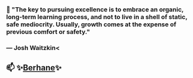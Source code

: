 
### 👋 "The key to pursuing excellence is to embrace an organic, long-term learning process, and not to live in a shell of static, safe mediocrity. Usually, growth comes at the expense of previous comfort or safety." </br>
### — Josh Waitzkin<

## 📫 ✨[Berhane](monoxica2004@yahoo.com)✨
<!--
**Bbeyenene/Bbeyenene** is a ✨ _special_ ✨ repository because its `README.md` (this file) appears on your GitHub profile.

Here are some ideas to get you started:

- 🔭 I’m currently working on ...
- 🌱 I’m currently learning ...
- 👯 I’m looking to collaborate on ...
- 🤔 I’m looking for help with ...
- 💬 Ask me about ...
- 📫 How to reach me: ...
- 😄 Pronouns: ...
- ⚡ Fun fact: ...
-->
